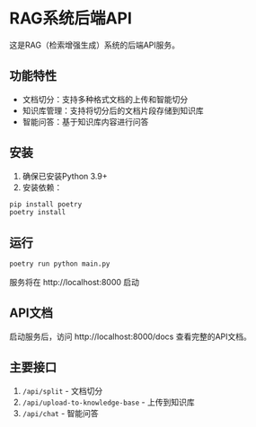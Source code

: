 # RAG系统后端API

这是RAG（检索增强生成）系统的后端API服务。

## 功能特性

- 文档切分：支持多种格式文档的上传和智能切分
- 知识库管理：支持将切分后的文档片段存储到知识库
- 智能问答：基于知识库内容进行问答

## 安装

1. 确保已安装Python 3.9+
2. 安装依赖：
```bash
pip install poetry
poetry install
```

## 运行

```bash
poetry run python main.py
```

服务将在 http://localhost:8000 启动

## API文档

启动服务后，访问 http://localhost:8000/docs 查看完整的API文档。

## 主要接口

1. `/api/split` - 文档切分
2. `/api/upload-to-knowledge-base` - 上传到知识库
3. `/api/chat` - 智能问答